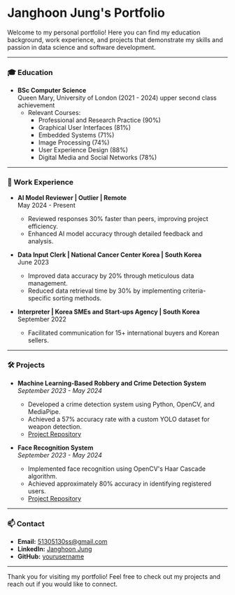# Janghoon Jung's Portfolio

Welcome to my personal portfolio! Here you can find my education background, work experience, and projects that demonstrate my skills and passion in data science and software development.

---
### 🎓 Education
- **BSc Computer Science**  
  Queen Mary, University of London (2021 - 2024)
  upper second class achievement
  - Relevant Courses:  
    - Professional and Research Practice (90%)
    - Graphical User Interfaces (81%)
    - Embedded Systems (71%)
    - Image Processing (74%)
    - User Experience Design (88%)
    - Digital Media and Social Networks (78%)

---

### 💼 Work Experience
- **AI Model Reviewer | Outlier | Remote**  
  May 2024 - Present  
  - Reviewed responses 30% faster than peers, improving project efficiency.
  - Enhanced AI model accuracy through detailed feedback and analysis.

- **Data Input Clerk | National Cancer Center Korea | South Korea**  
  June 2023  
  - Improved data accuracy by 20% through meticulous data management.
  - Reduced data retrieval time by 30% by implementing criteria-specific sorting methods.

- **Interpreter | Korea SMEs and Start-ups Agency | South Korea**  
  September 2022  
  - Facilitated communication for 15+ international buyers and Korean sellers.

---

### 🛠️ Projects
- **Machine Learning-Based Robbery and Crime Detection System**  
  *September 2023 - May 2024*  
  - Developed a crime detection system using Python, OpenCV, and MediaPipe.
  - Achieved a 57% accuracy rate with a custom YOLO dataset for weapon detection.
  - [Project Repository](https://github.com/demna0920/crime-detection-system)

- **Face Recognition System**  
  *September 2023 - May 2024*  
  - Implemented face recognition using OpenCV's Haar Cascade algorithm.
  - Achieved approximately 80% accuracy in identifying registered users.
  - [Project Repository](https://github.com/demna0920/FacialRecognitionProject)


---

### 📫 Contact
- **Email:** 51305130ss@gmail.com
- **LinkedIn:** [Janghoon Jung](https://www.linkedin.com/in/janghoon-jung-6b28a5218/)
- **GitHub:** [yourusername](https://github.com/demna0920)

---

Thank you for visiting my portfolio! Feel free to check out my projects and reach out if you would like to connect.
